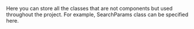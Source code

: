 Here you can store all the classes that are not components but used throughout the project.
For example, SearchParams class can be specified here.
